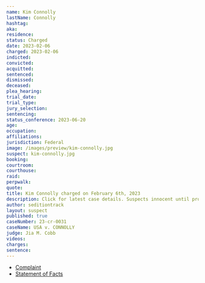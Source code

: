 ```yaml
---
name: Kim Connolly
lastName: Connolly
hashtag:
aka:
residence:
status: Charged
date: 2023-02-06
charged: 2023-02-06
indicted:
convicted:
acquitted:
sentenced:
dismissed:
deceased:
plea_hearing:
trial_date:
trial_type:
jury_selection:
sentencing:
status_conference: 2023-06-20
age:
occupation:
affiliations:
jurisdiction: Federal
image: /images/preview/kim-connolly.jpg
suspect: kim-connolly.jpg
booking:
courtroom:
courthouse:
raid:
perpwalk:
quote:
title: Kim Connolly charged on February 6th, 2023
description: Click for latest case details. Suspects innocent until proven guilty.
author: seditiontrack
layout: suspect
published: true
caseNumber: 23-cr-0031
caseName: USA v. CONNOLLY
judge: Jia M. Cobb
videos:
charges:
sentence:
---
```

- [Complaint](https://www.justice.gov/usao-dc/case-multi-defendant/file/1567381/download)
- [Statement of Facts](https://www.justice.gov/usao-dc/case-multi-defendant/file/1567386/download)

